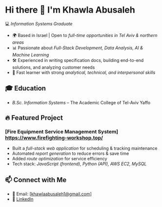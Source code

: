 # Hi there 👋 I'm Khawla Abusaleh  

💻 *Information Systems Graduate*  

- 🌍 Based in Israel | Open to *full-time opportunities in Tel Aviv & northern areas*  
- 📊 Passionate about *Full-Stack Development, Data Analysis, AI & Machine Learning*  
- 🛠️ Experienced in writing specification docs, building end-to-end solutions, and analyzing customer needs  
- 🚀 Fast learner with strong *analytical, technical, and interpersonal skills*  

## 🎓 Education
- *B.Sc. Information Systems* – The Academic College of Tel-Aviv Yaffo   

## 🔥 Featured Project
### [Fire Equipment Service Management System] https://www.firefighting-workshop.top/
- Built a *full-stack web application* for scheduling & tracking maintenance  
- Automated *report generation* to reduce errors & save time  
- Added *route optimization* for service efficiency  
- Tech stack: *JavaScript (frontend), Python (API), AWS EC2, MySQL*

## 📫 Connect with Me
- 📧 Email: [khawlaabusaleh1@gmail.com]  
- 💼 [LinkedIn](https://www.linkedin.com/in/khawla-abusaleh-3b1389206/)  

